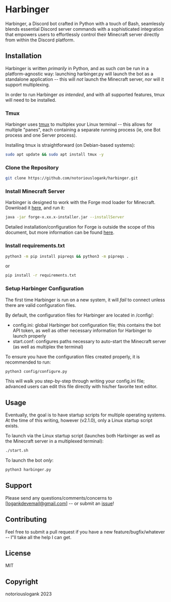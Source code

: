 # Harbinger

Harbinger, a Discord bot crafted in Python with a touch of Bash, seamlessly blends essential Discord server commands with a sophisticated integration that empowers users to effortlessly control their Minecraft server directly from within the Discord platform.

## Installation

Harbinger is written *primarily* in Python, and as such *can* be run in a platform-agnostic way: launching harbinger.py will launch the bot as a standalone application -- this will *not* launch the Minecraft server, *nor* will it support multiplexing.

In order to run Harbinger *as intended*, and with all supported features, tmux will need to be installed.

### Tmux

Harbinger uses [tmux](https://github.com/tmux/tmux/wiki) to multiplex your Linux terminal -- this allows for multiple "panes", each containing a separate running process (ie, one Bot process and one Server process).

Installing tmux is straightforward (on Debian-based systems):

```bash
sudo apt update && sudo apt install tmux -y
```

### Clone the Repository

```bash
git clone https://github.com/notoriouslogank/harbinger.git
```

### Install Minecraft Server

Harbinger is designed to work with the Forge mod loader for Minecraft.  Download it [here](https://files.minecraftforge.net/net/minecraftforge/forge/), and run it:

```bash
java -jar forge-x.xx.x-installer.jar --installServer
```

Detailed installation/configuration for Forge is outside the scope of this document, but more information can be found [here](https://minecraft.fandom.com/wiki/Tutorials/Setting_up_a_Minecraft_Forge_server).

### Install requirements.txt

```bash
python3 -m pip install pipreqs && python3 -m pipreqs .
```

or

```bash
pip install -r requirements.txt
```

### Setup Harbinger Configuration

The first time Harbinger is run on a new system, it will *fail* to connect unless there are valid configuration files.

By default, the configuration files for Harbinger are located in /config/:

- config.ini: global Harbinger bot configuration file; this contains the bot API token, as well as other necessary information for Harbinger to launch properly
- start.conf: configures paths necessary to auto-start the Minecraft server (as well as multiplex the terminal)

To ensure you have the configuration files created properly, it is recommended to run:

```bash
python3 config/configure.py
```

This will walk you step-by-step through writing your config.ini file; advanced users can edit this file directly with his/her favorite text editor.

## Usage

Eventually, the goal is to have startup scripts for multiple operating systems.  At the time of this writing, however (v2.1.0), only a Linux startup script exists.  

To launch via the Linux startup script (launches both Harbinger as well as the Minecraft server in a multiplexed terminal):

```bash
./start.sh
```

To launch the bot *only*:

```bash
python3 harbinger.py
```

## Support

Please send any questions/comments/concerns to [logankdevemail@gmail.com] -- or submit an [issue](https://github.com/notoriouslogank/harbinger/issues)!

## Contributing

Feel free to submit a pull request if you have a new feature/bugfix/whatever -- I"ll take all the help I can get.

## License

MIT

## Copyright

notoriouslogank 2023
